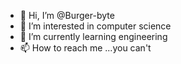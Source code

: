 - 👋 Hi, I’m @Burger-byte
- 👀 I’m interested in computer science 
- 🌱 I’m currently learning engineering
- 📫 How to reach me ...you can't

<!---
Burger-byte/Burger-byte is a ✨ special ✨ repository because its `README.md` (this file) appears on your GitHub profile.
You can click the Preview link to take a look at your changes.
--->
